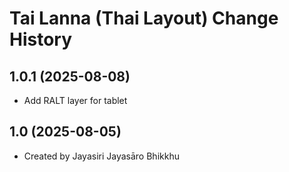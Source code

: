 Tai Lanna (Thai Layout) Change History
====================

1.0.1 (2025-08-08)
----------------
* Add RALT layer for tablet

1.0 (2025-08-05)
----------------
* Created by Jayasiri Jayasāro Bhikkhu
